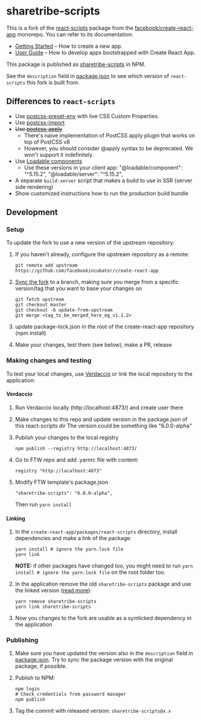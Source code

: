 # sharetribe-scripts

This is a fork of the
[react-scripts](https://github.com/facebook/create-react-app/tree/master/packages/react-scripts)
package from the
[facebook/create-react-app](https://github.com/facebook/create-react-app)
monorepo.
You can refer to its documentation:

- [Getting Started](https://facebook.github.io/create-react-app/docs/getting-started) – How to create a new app.
- [User Guide](https://facebook.github.io/create-react-app/) – How to develop apps bootstrapped with Create React App.

This package is published as
[sharetribe-scripts](https://www.npmjs.com/package/sharetribe-scripts)
in NPM.

See the `description` field in [package.json](package.json) to see
which version of `react-scripts` this fork is built from.

## Differences to `react-scripts`

- Use [postcss-preset-env](https://github.com/csstools/postcss-preset-env) with live CSS Custom Properties.
- Use [postcss-import](https://github.com/postcss/postcss-import)
- ~~Use [postcss-apply](https://github.com/pascalduez/postcss-apply)~~
  - There's naive implementation of PostCSS apply plugin that works on top of PostCSS v8
  - However, you should consider @apply syntax to be deprecated. We won't support it indefinitely.
- Use [Loadable components](https://github.com/gregberge/loadable-components)
  - Use these versions in your client app: "@loadable/component": "^5.15.2", "@loadable/server": "^5.15.2",
- A separate `build-server` script that makes a build to use in SSR (server side rendering)
- Show customized instructions how to run the production build bundle

## Development

### Setup

To update the fork to use a new version of the upstream repository:

1. If you haven't already, configure the upstream repository as a remote:

   ```
   git remote add upstream https://github.com/facebookincubator/create-react-app
   ```

1. [Sync the fork](https://help.github.com/articles/syncing-a-fork/)
   to a branch, making sure you merge from a specific version/tag that
   you want to base your changes on

   ```
   git fetch upstream
   git checkout master
   git checkout -b update-from-upstream
   git merge <tag_to_be_merged_here_eg_v1.1.2>
   ```

1. update package-lock.json in the root of the create-react-app repository (npm install)

1. Make your changes, test them (see below), make a PR, release

### Making changes and testing

To test your local changes, use [Verdaccio](https://verdaccio.org/en/) or link the local repository to the application:

#### Verdaccio

1. Run Verdaccio locally (http://localhost:4873/) and create user there

1. Make changes to this repo and update version in the package.json of this react-scripts dir
   The version could be something like "6.0.0-alpha"

1. Publish your changes to the local registry

   ```
   npm publish --registry http://localhost:4873/
   ```

1. Go to FTW repo and add .yarnrc file with content:

   ```
   registry "http://localhost:4873"
   ```

1. Modify FTW template's package.json

   ```
   "sharetribe-scripts": "6.0.0-alpha",
   ```

   Then run `yarn install`

#### Linking

1. In the `create-react-app/packages/react-scripts` directory, install
   dependencies and make a link of the package:

   ```
   yarn install # ignore the yarn.lock file
   yarn link
   ```

   **NOTE:** if other packages have changed too, you might need to run
   `yarn install # ignore the yarn.lock file` on the root folder too.

1. In the application remove the old `sharetribe-scripts` package and
   use the linked version ([read more](https://yarnpkg.com/lang/en/docs/cli/link/)):

   ```
   yarn remove sharetribe-scripts
   yarn link sharetribe-scripts
   ```

1. Now you changes to the fork are usable as a symlicked dependency in
   the application

### Publishing

1. Make sure you have updated the version also in the `description`
   field in [package.json](package.json). Try to sync the package
   version with the original package, if possible.

1. Publish to NPM:

   ```
   npm login
   # Check credentials from password manager
   npm publish
   ```

1. Tag the commit with released version: `sharetribe-scripts@x.x`
